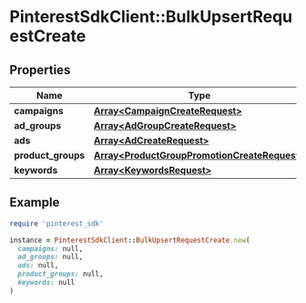 # PinterestSdkClient::BulkUpsertRequestCreate

## Properties

| Name | Type | Description | Notes |
| ---- | ---- | ----------- | ----- |
| **campaigns** | [**Array&lt;CampaignCreateRequest&gt;**](CampaignCreateRequest.md) |  | [optional] |
| **ad_groups** | [**Array&lt;AdGroupCreateRequest&gt;**](AdGroupCreateRequest.md) |  | [optional] |
| **ads** | [**Array&lt;AdCreateRequest&gt;**](AdCreateRequest.md) |  | [optional] |
| **product_groups** | [**Array&lt;ProductGroupPromotionCreateRequest&gt;**](ProductGroupPromotionCreateRequest.md) |  | [optional] |
| **keywords** | [**Array&lt;KeywordsRequest&gt;**](KeywordsRequest.md) |  | [optional] |

## Example

```ruby
require 'pinterest_sdk'

instance = PinterestSdkClient::BulkUpsertRequestCreate.new(
  campaigns: null,
  ad_groups: null,
  ads: null,
  product_groups: null,
  keywords: null
)
```

